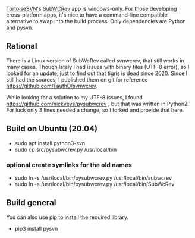 [TortoiseSVN's](http://tortoisesvn.net) [SubWCRev](http://tortoisesvn.net/docs/release/TortoiseSVN_en/tsvn-subwcrev.html) app is windows-only. 
For those developing cross-platform apps, it's nice to have a command-line compatible alternative to swap into the build process. 
Only dependencies are Python and pysvn.

## Rational
There is a Linux version of SubWcRev called svnwcrev, that still works in many cases. Though lately I had issues with binary files
(UTF-8 error), so I looked for an update, just to find out that tigris is dead since 2020.
Since I still had the   sources, I published them on git for reference https://github.com/FauthD/svnwcrev.

While looking for a solution to my UTF-8 issues, I found https://github.com/nickveys/pysubwcrev , but that was written in Python2.
For luck only 3 lines needed a change, so I forked and provide that here.

## Build on Ubuntu (20.04)

- sudo apt install python3-svn
- sudo cp src/pysubwcrev.py /usr/local/bin
### optional create symlinks for the old names

- sudo ln -s /usr/local/bin/pysubwcrev.py /usr/local/bin/subwcrev
- sudo ln -s /usr/local/bin/pysubwcrev.py /usr/local/bin/SubWcRev
## Build general
You can also use pip to install the required library.

- pip3 install pysvn